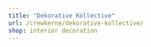 ```yaml
---
title: "Dekorative Kollective"
url: /crewkerne/dekorative-kollective/
shop: interior decoration
---
```

